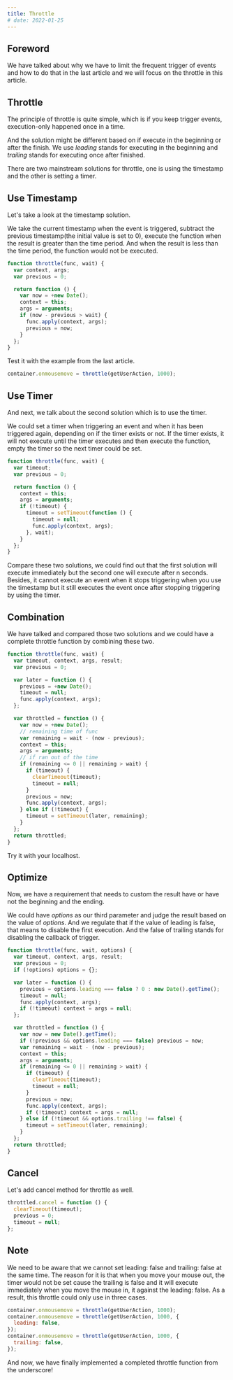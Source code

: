 ```yaml
---
title: Throttle
# date: 2022-01-25
---
```


## Foreword

We have talked about why we have to limit the frequent trigger of events and how to do that in the last article and we will focus on the throttle in this article.

## Throttle

The principle of throttle is quite simple, which is if you keep trigger events, execution-only happened once in a time.

And the solution might be different based on if execute in the beginning or after the finish. We use _leading_ stands for executing in the beginning and _trailing_ stands for executing once after finished.

There are two mainstream solutions for throttle, one is using the timestamp and the other is setting a timer.

## Use Timestamp

Let's take a look at the timestamp solution.

We take the current timestamp when the event is triggered, subtract the previous timestamp(the initial value is set to 0), execute the function when the result is greater than the time period. And when the result is less than the time period, the function would not be executed.

```js
function throttle(func, wait) {
  var context, args;
  var previous = 0;

  return function () {
    var now = +new Date();
    context = this;
    args = arguments;
    if (now - previous > wait) {
      func.apply(context, args);
      previous = now;
    }
  };
}
```

Test it with the example from the last article.

```js
container.onmousemove = throttle(getUserAction, 1000);
```

## Use Timer

And next, we talk about the second solution which is to use the timer.

We could set a timer when triggering an event and when it has been triggered again, depending on if the timer exists or not. If the timer exists, it will not execute until the timer executes and then execute the function, empty the timer so the next timer could be set.

```js
function throttle(func, wait) {
  var timeout;
  var previous = 0;

  return function () {
    context = this;
    args = arguments;
    if (!timeout) {
      timeout = setTimeout(function () {
        timeout = null;
        func.apply(context, args);
      }, wait);
    }
  };
}
```

Compare these two solutions, we could find out that the first solution will execute immediately but the second one will execute after n seconds. Besides, it cannot execute an event when it stops triggering when you use the timestamp but it still executes the event once after stopping triggering by using the timer.

## Combination

We have talked and compared those two solutions and we could have a complete throttle function by combining these two.

```js
function throttle(func, wait) {
  var timeout, context, args, result;
  var previous = 0;

  var later = function () {
    previous = +new Date();
    timeout = null;
    func.apply(context, args);
  };

  var throttled = function () {
    var now = +new Date();
    // remaining time of func
    var remaining = wait - (now - previous);
    context = this;
    args = arguments;
    // if ran out of the time
    if (remaining <= 0 || remaining > wait) {
      if (timeout) {
        clearTimeout(timeout);
        timeout = null;
      }
      previous = now;
      func.apply(context, args);
    } else if (!timeout) {
      timeout = setTimeout(later, remaining);
    }
  };
  return throttled;
}
```

Try it with your localhost.

## Optimize

Now, we have a requirement that needs to custom the result have or have not the beginning and the ending.

We could have _options_ as our third parameter and judge the result based on the value of _options_. And we regulate that if the value of leading is false, that means to disable the first execution. And the false of trailing stands for disabling the callback of trigger.

```js
function throttle(func, wait, options) {
  var timeout, context, args, result;
  var previous = 0;
  if (!options) options = {};

  var later = function () {
    previous = options.leading === false ? 0 : new Date().getTime();
    timeout = null;
    func.apply(context, args);
    if (!timeout) context = args = null;
  };

  var throttled = function () {
    var now = new Date().getTime();
    if (!previous && options.leading === false) previous = now;
    var remaining = wait - (now - previous);
    context = this;
    args = arguments;
    if (remaining <= 0 || remaining > wait) {
      if (timeout) {
        clearTimeout(timeout);
        timeout = null;
      }
      previous = now;
      func.apply(context, args);
      if (!timeout) context = args = null;
    } else if (!timeout && options.trailing !== false) {
      timeout = setTimeout(later, remaining);
    }
  };
  return throttled;
}
```

## Cancel

Let's add cancel method for throttle as well.

```js
throttled.cancel = function () {
  clearTimeout(timeout);
  previous = 0;
  timeout = null;
};
```

## Note

We need to be aware that we cannot set leading: false and trailing: false at the same time. The reason for it is that when you move your mouse out, the timer would not be set cause the trailing is false and it will execute immediately when you move the mouse in, it against the leading: false. As a result, this throttle could only use in three cases.

```js
container.onmousemove = throttle(getUserAction, 1000);
container.onmousemove = throttle(getUserAction, 1000, {
  leading: false,
});
container.onmousemove = throttle(getUserAction, 1000, {
  trailing: false,
});
```

And now, we have finally implemented a completed throttle function from the underscore!
